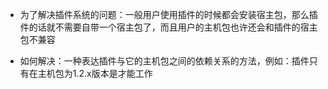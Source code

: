 - 为了解决插件系统的问题：一般用户使用插件的时候都会安装宿主包，那么插件的话就不需要自带一个宿主包了，而且用户的主机包也许还会和插件的宿主包不兼容

- 如何解决：一种表达插件与它的主机包之间的依赖关系的方法，例如：插件只有在主机包为1.2.x版本是才能工作
